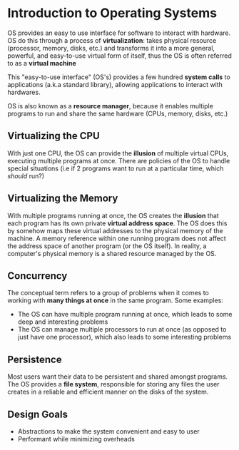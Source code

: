 # Introduction to Operating Systems
OS provides an easy to use interface for software to interact with hardware. OS do this through a process of __virtualization__: takes physical resource (processor, memory, disks, etc.) and transforms it into a more general, powerful, and easy-to-use virtual form of itself, thus the OS is often referred to as a __virtual machine__

This "easy-to-use interface" (OS's) provides a few hundred __system calls__ to applications (a.k.a standard library), allowing applications to interact with hardwares.

OS is also known as a __resource manager__, because it enables multiple programs to run and share the same hardware (CPUs, memory, disks, etc.)

## Virtualizing the CPU
With just one CPU, the OS can provide the __illusion__ of multiple virtual CPUs, executing multiple programs at once. There are policies of the OS to handle special situations (i.e if 2 programs want to run at a particular time, which _should_ run?)

## Virtualizing the Memory
With multiple programs running at once, the OS creates the __illusion__ that each program has its own private __virtual address space__. The OS does this by somehow maps these virtual addresses to the physical memory of the machine. A memory reference within one running program does not affect the address space of another program (or the OS itself). In reality, a computer's physical memory is a shared resource managed by the OS.

## Concurrency
The conceptual term refers to a group of problems when it comes to working with __many things at once__ in the same program. Some examples:
- The OS can have multiple program running at once, which leads to some deep and interesting problems
- The OS can manage multiple processors to run at once (as opposed to just have one processor), which also leads to some interesting problems

## Persistence
Most users want their data to be persistent and shared amongst programs. The OS provides a __file system__, responsible for storing any files the user creates in a reliable and efficient manner on the disks of the system.

## Design Goals
- Abstractions to make the system convenient and easy to user
- Performant while minimizing overheads